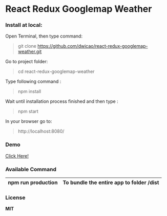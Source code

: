 # React Redux Googlemap Weather
### Install at local:
Open Terminal, then type command:  
> git clone https://github.com/dwicao/react-redux-googlemap-weather.git

Go to project folder:
> cd react-redux-googlemap-weather

Type following command :  
> npm install  

Wait until installation process finished and then type :
> npm start  

In your browser go to:  
> http://localhost:8080/  

### Demo  
[Click Here!](http://lutfi-weather-map.pe.hu/)  

###  Available Command  
| npm run production | To bundle the entire app to folder /dist |
| --- | --- |  
 
### License
**MIT**  


